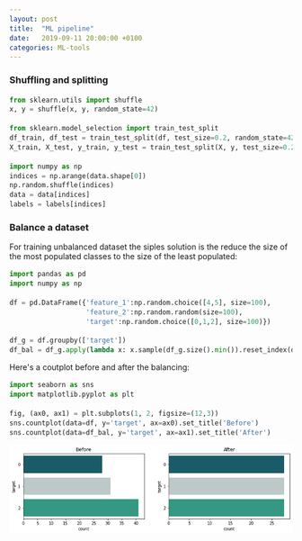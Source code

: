 ```yaml
---
layout: post
title:  "ML pipeline"
date:   2019-09-11 20:00:00 +0100
categories: ML-tools
---
```


### Shuffling and splitting
```python
from sklearn.utils import shuffle
x, y = shuffle(x, y, random_state=42)

from sklearn.model_selection import train_test_split
df_train, df_test = train_test_split(df, test_size=0.2, random_state=42, shuffle=True)
X_train, X_test, y_train, y_test = train_test_split(X, y, test_size=0.2, random_state=42)

import numpy as np
indices = np.arange(data.shape[0])
np.random.shuffle(indices)
data = data[indices]
labels = labels[indices]
```


### Balance a dataset
For training unbalanced dataset the siples solution is the reduce the size of the most populated classes to the size of the least populated:
```python
import pandas as pd
import numpy as np

df = pd.DataFrame({'feature_1':np.random.choice([4,5], size=100),
                   'feature_2':np.random.random(size=100),
                   'target':np.random.choice([0,1,2], size=100)})

df_g = df.groupby(['target'])
df_bal = df_g.apply(lambda x: x.sample(df_g.size().min()).reset_index(drop=True))
```
Here's a coutplot before and after the balancing:
```python
import seaborn as sns
import matplotlib.pyplot as plt

fig, (ax0, ax1) = plt.subplots(1, 2, figsize=(12,3))
sns.countplot(data=df, y='target', ax=ax0).set_title('Before')
sns.countplot(data=df_bal, y='target', ax=ax1).set_title('After')
```
<p style="text-align:center;"><img src="/asset/images/preprocessing/balancing.png" alt="balancing" width="700"></p>
